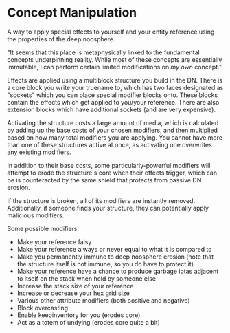 # Concept Manipulation

A way to apply special effects to yourself and your entity reference using the properties of the deep noosphere.

"It seems that this place is metaphysically linked to the fundamental concepts underpinning reality. While most of these concepts are essentially immutable, I can perform certain limited modifications on _my own_ concept."

Effects are applied using a multiblock structure you build in the DN. There is a core block you write your truename to, which has two faces designated as "sockets" which you can place special modifier blocks onto. These blocks contain the effects which get applied to you/your reference. There are also extension blocks which have additional sockets (and are very expensive).

Activating the structure costs a large amount of media, which is calculated by adding up the base costs of your chosen modifiers, and then multiplied based on how many total modifiers you are applying. You cannot have more than one of these structures active at once, as activating one overwrites any existing modifiers.

In addition to their base costs, some particularly-powerful modifiers will attempt to erode the structure's core when their effects trigger, which can be is counteracted by the same shield that protects from passive DN erosion.

If the structure is broken, all of its modifiers are instantly removed. Additionally, if someone finds your structure, they can potentially apply malicious modifiers.

Some possible modifiers:
- Make your reference falsy
- Make your reference always or never equal to what it is compared to
- Make you permanently immune to deep noosphere erosion (note that the structure itself is not immune, so you do have to protect it)
- Make your reference have a chance to produce garbage iotas adjacent to itself on the stack when held by someone else
- Increase the stack size of your reference
- Increase or decrease your hex grid size
- Various other attribute modifiers (both positive and negative)
- Block overcasting
- Enable keepinventory for you (erodes core)
- Act as a totem of undying (erodes core quite a bit)
